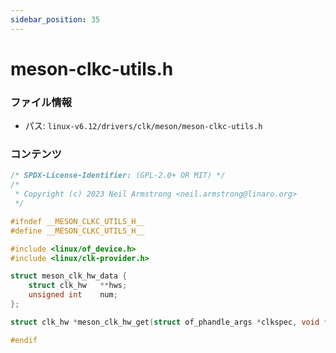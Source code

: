 ```yaml
---
sidebar_position: 35
---
```

# meson-clkc-utils.h

### ファイル情報

- パス: `linux-v6.12/drivers/clk/meson/meson-clkc-utils.h`

### コンテンツ

```h
/* SPDX-License-Identifier: (GPL-2.0+ OR MIT) */
/*
 * Copyright (c) 2023 Neil Armstrong <neil.armstrong@linaro.org>
 */

#ifndef __MESON_CLKC_UTILS_H__
#define __MESON_CLKC_UTILS_H__

#include <linux/of_device.h>
#include <linux/clk-provider.h>

struct meson_clk_hw_data {
	struct clk_hw	**hws;
	unsigned int	num;
};

struct clk_hw *meson_clk_hw_get(struct of_phandle_args *clkspec, void *clk_hw_data);

#endif

```
